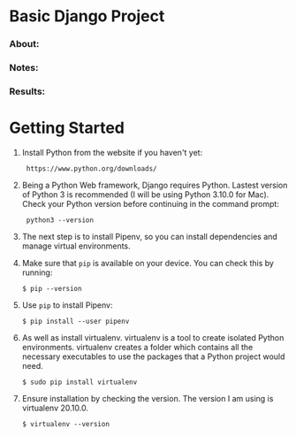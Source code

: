 # Basic Django Project

### About:

### Notes:

### Results:
 
# Getting Started

1. Install Python from the website if you haven't yet:

        https://www.python.org/downloads/

2. Being a Python Web framework, Django requires Python. Lastest version of Python 3 is recommended (I will be using Python 3.10.0 for Mac). Check your Python version before continuing in the command prompt:

        python3 --version
        
3. The next step is to install Pipenv, so you can install dependencies and manage virtual environments.
 
4. Make sure that `pip` is available on your device. You can check this by running:

       $ pip --version
       
5. Use `pip` to install Pipenv:

       $ pip install --user pipenv
       
6. As well as install virtualenv. virtualenv is a tool to create isolated Python environments. virtualenv creates a folder which contains all the necessary executables to use the packages that a Python project would need.

       $ sudo pip install virtualenv
       
7. Ensure installation by checking the version. The version I am using is virtualenv 20.10.0.

       $ virtualenv --version 
